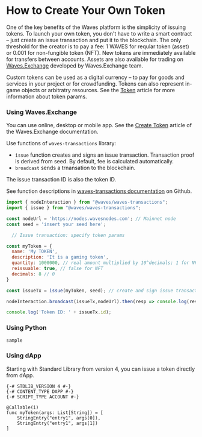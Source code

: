 # How to Create Your Own Token

One of the key benefits of the Waves platform is the simplicity of issuing tokens. To launch your own token, you don't have to write a smart contract – just create an issue transaction and put it to the blockchain. The only threshold for the creator is to pay a fee: 1 WAVES for reqular token (asset) or 0.001 for non-fungible token (NFT). New tokens are immediately available for transfers between accounts. Assets are also available for trading on [Waves.Exchange](https://waves.exchange/) developed by Waves.Exchange team.

Custom tokens can be used as a digital currency – to pay for goods and services in your project or for crowdfunding. Tokens can also represent in-game objects or arbitratry resources. See the [Token](/en/blockchain/token/) article for more information about token params.

### Using Waves.Exchange

You can use online, desktop or mobile app. See the [Create Token](https://docs.waves.exchange/en/waves-exchange/waves-exchange-online-desktop/online-desktop-asset/online-desktop-token-creation) article of the Waves.Exchange documentation.

Use functions of `waves-transactions` library:

* `issue` function creates and signs an issue transaction. Transaction proof is derived from seed. By default, fee is calculated automatically.
* `broadcast` sends a trnansation to the blockchain.

The issue transaction ID is also the token ID.

See function descriptions in [waves-transactions documentation](https://wavesplatform.github.io/waves-transactions/index.html) on Github.

```javascript
import { nodeInteraction } from "@waves/waves-transactions";
import { issue } from "@waves/waves-transactions";

const nodeUrl = 'https://nodes.wavesnodes.com'; // Mainnet node
const seed = 'insert your seed here';

  // Issue transaction: specify token params

const myToken = {
  name: 'My TOKEN',
  description: 'It is a gaming token',
  quantity: 1000000, // real amount multiplied by 10^decimals; 1 for NFT
  reissuable: true, // false for NFT
  decimals: 8 // 0 
}

const issueTx = issue(myToken, seed); // create and sign issue transaction

nodeInteraction.broadcast(issueTx,nodeUrl).then(resp => console.log(resp));

console.log('Token ID: ' + issueTx.id);
```

### Using Python

```python
sample
```

### Using dApp

Starting with Standard Library from version 4, you can issue a token directly from dApp.

```ride
{-# STDLIB_VERSION 4 #-}
{-# CONTENT_TYPE DAPP #-}
{-# SCRIPT_TYPE ACCOUNT #-}
  
@Callable(i)
func myToken(args: List[String]) = [
    StringEntry("entry1", args[0]),
    StringEntry("entry1", args[1])
]
```

